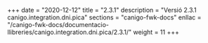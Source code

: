 +++
date        = "2020-12-12"
title       = "2.3.1"
description = "Versió 2.3.1 canigo.integration.dni.pica"
sections    = "canigo-fwk-docs"
enllac		= "/canigo-fwk-docs/documentacio-llibreries/canigo.integration.dni.pica/2.3.1/"
weight		= 11
+++
